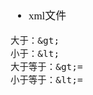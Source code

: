<span  style="font-family: Simsun,serif; font-size: 17px; ">

- xml文件
~~~
大于：&gt;
小于：&lt;
大于等于：&gt;=
小于等于：&lt;=
~~~

</span>